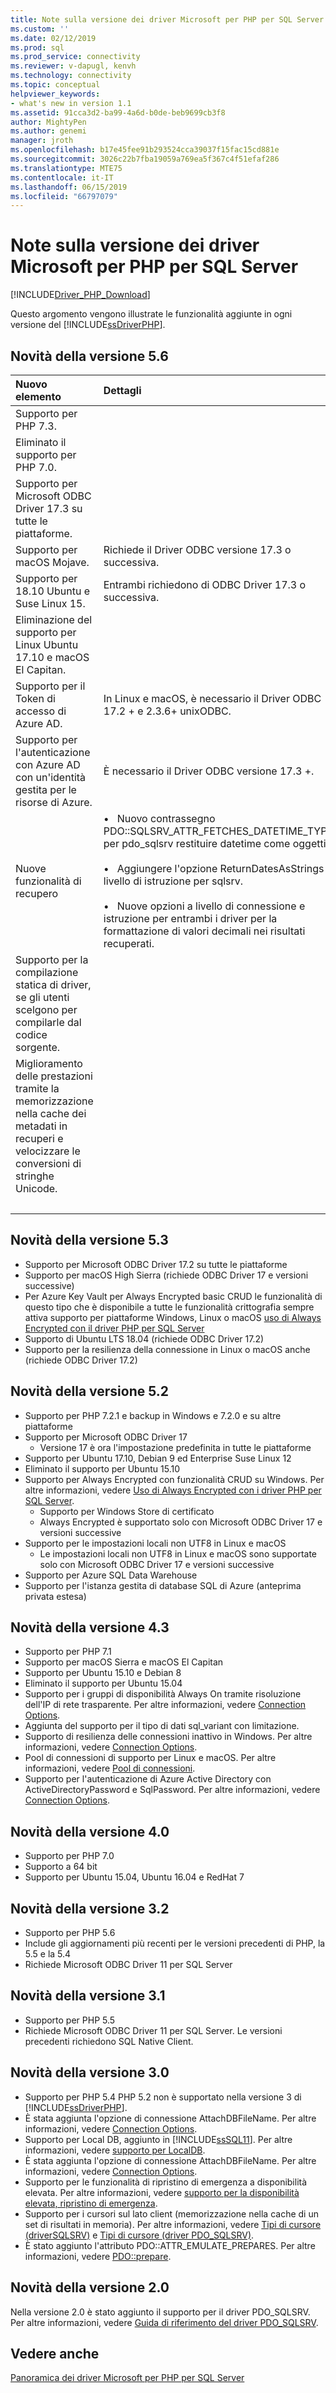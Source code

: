 ```yaml
---
title: Note sulla versione dei driver Microsoft per PHP per SQL Server | Microsoft Docs
ms.custom: ''
ms.date: 02/12/2019
ms.prod: sql
ms.prod_service: connectivity
ms.reviewer: v-dapugl, kenvh
ms.technology: connectivity
ms.topic: conceptual
helpviewer_keywords:
- what's new in version 1.1
ms.assetid: 91cca3d2-ba99-4a6d-b0de-beb9699cb3f8
author: MightyPen
ms.author: genemi
manager: jroth
ms.openlocfilehash: b17e45fee91b293524cca39037f15fac15cd881e
ms.sourcegitcommit: 3026c22b7fba19059a769ea5f367c4f51efaf286
ms.translationtype: MTE75
ms.contentlocale: it-IT
ms.lasthandoff: 06/15/2019
ms.locfileid: "66797079"
---
```

# <a name="release-notes-for-the-microsoft-drivers-for-php-for-sql-server"></a>Note sulla versione dei driver Microsoft per PHP per SQL Server

[!INCLUDE[Driver_PHP_Download](../../includes/driver_php_download.md)]

Questo argomento vengono illustrate le funzionalità aggiunte in ogni versione del [!INCLUDE[ssDriverPHP](../../includes/ssdriverphp_md.md)].  

<!--
Hello, We are standardizing the format of content inside our Release Notes (or What's New) articles.
Instead of bullets (or paragraphs), we have shifted to the 2-column format you see for H2 **What's New in Version 5.6**.
It is not necessary to reformat all the older H2 sections in this Release Notes file, but.....

Going forward, please be sure to use the 2-column format.

Also, all Release Notes .md file names now must begin with 'release-notes-*.md'.  And no filler words.
The 5.6 edition of this file is being renamed.....
FROM:  'release-notes-for-the-php-sql-driver.md'
TO  :  'release-notes-php-sql-driver.md'

For any questions, ask GeneMi or CraigG.
Thanks a lot.  2019-03-28  (DevO= 1467988)
-->

## <a name="whats-new-in-version-56"></a>Novità della versione 5.6

| Nuovo elemento | Dettagli |
| :------- | :------ |
| Supporto per PHP 7.3. | &nbsp; |
| Eliminato il supporto per PHP 7.0. | &nbsp; |
| Supporto per Microsoft ODBC Driver 17.3 su tutte le piattaforme. | &nbsp; |
| Supporto per macOS Mojave. | Richiede il Driver ODBC versione 17.3 o successiva. |
| Supporto per 18.10 Ubuntu e Suse Linux 15. | Entrambi richiedono di ODBC Driver 17.3 o successiva. |
| Eliminazione del supporto per Linux Ubuntu 17.10 e macOS El Capitan. | &nbsp; |
| Supporto per il Token di accesso di Azure AD. | In Linux e macOS, è necessario il Driver ODBC 17.2 + e 2.3.6+ unixODBC. |
| Supporto per l'autenticazione con Azure AD con un'identità gestita per le risorse di Azure. | È necessario il Driver ODBC versione 17.3 +. |
| Nuove funzionalità di recupero | &bull; &nbsp; Nuovo contrassegno PDO::SQLSRV_ATTR_FETCHES_DATETIME_TYPE per pdo_sqlsrv restituire datetime come oggetti.<br/><br/>&bull; &nbsp; Aggiungere l'opzione ReturnDatesAsStrings a livello di istruzione per sqlsrv.<br/><br/>&bull; &nbsp; Nuove opzioni a livello di connessione e istruzione per entrambi i driver per la formattazione di valori decimali nei risultati recuperati. |
| Supporto per la compilazione statica di driver, se gli utenti scelgono per compilarle dal codice sorgente. | &nbsp; |
| Miglioramento delle prestazioni tramite la memorizzazione nella cache dei metadati in recuperi e velocizzare le conversioni di stringhe Unicode. | &nbsp; |
| &nbsp; | &nbsp; |

## <a name="whats-new-in-version-53"></a>Novità della versione 5.3

- Supporto per Microsoft ODBC Driver 17.2 su tutte le piattaforme
- Supporto per macOS High Sierra (richiede ODBC Driver 17 e versioni successive)
- Per Azure Key Vault per Always Encrypted basic CRUD le funzionalità di questo tipo che è disponibile a tutte le funzionalità crittografia sempre attiva supporto per piattaforme Windows, Linux o macOS [uso di Always Encrypted con il driver PHP per SQL Server](../../connect/php/using-always-encrypted-php-drivers.md)
- Supporto di Ubuntu LTS 18.04 (richiede ODBC Driver 17.2)
- Supporto per la resilienza della connessione in Linux o macOS anche (richiede ODBC Driver 17.2)

## <a name="whats-new-in-version-52"></a>Novità della versione 5.2

- Supporto per PHP 7.2.1 e backup in Windows e 7.2.0 e su altre piattaforme
- Supporto per Microsoft ODBC Driver 17
  - Versione 17 è ora l'impostazione predefinita in tutte le piattaforme
- Supporto per Ubuntu 17.10, Debian 9 ed Enterprise Suse Linux 12
- Eliminato il supporto per Ubuntu 15.10
- Supporto per Always Encrypted con funzionalità CRUD su Windows. Per altre informazioni, vedere [Uso di Always Encrypted con i driver PHP per SQL Server](../../connect/php/using-always-encrypted-php-drivers.md).
  - Supporto per Windows Store di certificato
  - Always Encrypted è supportato solo con Microsoft ODBC Driver 17 e versioni successive
- Supporto per le impostazioni locali non UTF8 in Linux e macOS
  - Le impostazioni locali non UTF8 in Linux e macOS sono supportate solo con Microsoft ODBC Driver 17 e versioni successive
- Supporto per Azure SQL Data Warehouse
- Supporto per l'istanza gestita di database SQL di Azure (anteprima privata estesa)

## <a name="whats-new-in-version-43"></a>Novità della versione 4.3

- Supporto per PHP 7.1
- Supporto per macOS Sierra e macOS El Capitan
- Supporto per Ubuntu 15.10 e Debian 8
- Eliminato il supporto per Ubuntu 15.04
- Supporto per i gruppi di disponibilità Always On tramite risoluzione dell'IP di rete trasparente. Per altre informazioni, vedere [Connection Options](../../connect/php/connection-options.md).
- Aggiunta del supporto per il tipo di dati sql_variant con limitazione.
- Supporto di resilienza delle connessioni inattivo in Windows. Per altre informazioni, vedere [Connection Options](../../connect/php/connection-options.md).
- Pool di connessioni di supporto per Linux e macOS. Per altre informazioni, vedere [Pool di connessioni](../../connect/php/connection-pooling-microsoft-drivers-for-php-for-sql-server.md).
- Supporto per l'autenticazione di Azure Active Directory con ActiveDirectoryPassword e SqlPassword. Per altre informazioni, vedere [Connection Options](../../connect/php/connection-options.md).

## <a name="whats-new-in-version-40"></a>Novità della versione 4.0

- Supporto per PHP 7.0  
- Supporto a 64 bit
- Supporto per Ubuntu 15.04, Ubuntu 16.04 e RedHat 7

## <a name="whats-new-in-version-32"></a>Novità della versione 3.2

- Supporto per PHP 5.6   
- Include gli aggiornamenti più recenti per le versioni precedenti di PHP, la 5.5 e la 5.4   
- Richiede Microsoft ODBC Driver 11 per SQL Server  

## <a name="whats-new-in-version-31"></a>Novità della versione 3.1

- Supporto per PHP 5.5  
- Richiede Microsoft ODBC Driver 11 per SQL Server. Le versioni precedenti richiedono SQL Native Client.  

## <a name="whats-new-in-version-30"></a>Novità della versione 3.0  

- Supporto per PHP 5.4  PHP 5.2 non è supportato nella versione 3 di [!INCLUDE[ssDriverPHP](../../includes/ssdriverphp_md.md)].  
- È stata aggiunta l'opzione di connessione AttachDBFileName. Per altre informazioni, vedere [Connection Options](../../connect/php/connection-options.md).  
- Supporto per Local DB, aggiunto in [!INCLUDE[ssSQL11](../../includes/sssql11-md.md)]. Per altre informazioni, vedere [supporto per LocalDB](../../connect/php/php-driver-for-sql-server-support-for-localdb.md).
- È stata aggiunta l'opzione di connessione AttachDBFileName. Per altre informazioni, vedere [Connection Options](../../connect/php/connection-options.md).  
- Supporto per le funzionalità di ripristino di emergenza a disponibilità elevata. Per altre informazioni, vedere [supporto per la disponibilità elevata, ripristino di emergenza](../../connect/php/php-driver-for-sql-server-support-for-high-availability-disaster-recovery.md).
- Supporto per i cursori sul lato client (memorizzazione nella cache di un set di risultati in memoria). Per altre informazioni, vedere [Tipi di cursore &#40;driverSQLSRV&#41;](../../connect/php/cursor-types-sqlsrv-driver.md) e [Tipi di cursore &#40;driver PDO_SQLSRV&#41;](../../connect/php/cursor-types-pdo-sqlsrv-driver.md).
- È stato aggiunto l'attributo PDO::ATTR_EMULATE_PREPARES. Per altre informazioni, vedere [PDO::prepare](../../connect/php/pdo-prepare.md).  

## <a name="whats-new-in-version-20"></a>Novità della versione 2.0

Nella versione 2.0 è stato aggiunto il supporto per il driver PDO_SQLSRV. Per altre informazioni, vedere [Guida di riferimento del driver PDO_SQLSRV](../../connect/php/pdo-sqlsrv-driver-reference.md).  

## <a name="see-also"></a>Vedere anche

[Panoramica dei driver Microsoft per PHP per SQL Server](../../connect/php/overview-of-the-php-sql-driver.md)
